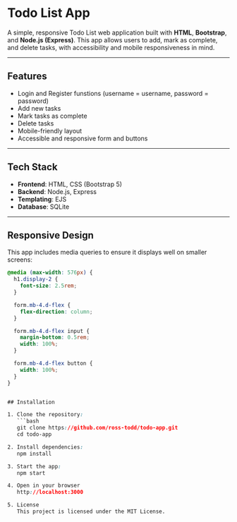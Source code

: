 # Todo List App

A simple, responsive Todo List web application built with **HTML**, **Bootstrap**, and **Node.js (Express)**. This app allows users to add, mark as complete, and delete tasks, with accessibility and mobile responsiveness in mind.

---

## Features

- Login and Register funstions (username = username, password = password)
- Add new tasks  
- Mark tasks as complete  
- Delete tasks  
- Mobile-friendly layout  
- Accessible and responsive form and buttons  

---

## Tech Stack

- **Frontend**: HTML, CSS (Bootstrap 5)  
- **Backend**: Node.js, Express  
- **Templating**: EJS  
- **Database**: SQLite  

---

## Responsive Design

This app includes media queries to ensure it displays well on smaller screens:

```css
@media (max-width: 576px) {
  h1.display-2 {
    font-size: 2.5rem;
  }

  form.mb-4.d-flex {
    flex-direction: column;
  }

  form.mb-4.d-flex input {
    margin-bottom: 0.5rem;
    width: 100%;
  }

  form.mb-4.d-flex button {
    width: 100%;
  }
}


## Installation

1. Clone the repository:
   ```bash
   git clone https://github.com/ross-todd/todo-app.git
   cd todo-app

2. Install dependencies:
   npm install

3. Start the app:
   npm start

4. Open in your browser
   http://localhost:3000

5. License
   This project is licensed under the MIT License.


